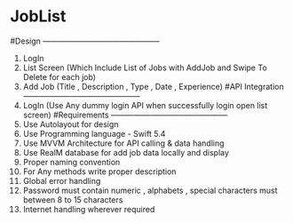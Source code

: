 # JobList


#Design ———————————————
1. LogIn
2. List Screen (Which Include List of Jobs with AddJob and Swipe To Delete for each job)
3. Add Job (Title , Description , Type , Date , Experience)
#API Integration
———————————————
1. LogIn (Use Any dummy login API when successfully login open list screen)
#Requirements
———————————————
1. Use Autolayout for design
2. Use Programming language - Swift 5.4
3. Use MVVM Architecture for API calling & data handling
4. Use RealM database for add job data locally and display
5. Proper naming convention
6. For Any methods write proper description
7. Global error handling
8. Password must contain numeric , alphabets , special characters must between 8 to 15 characters
9. Internet handling wherever required

